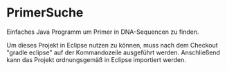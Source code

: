 # PrimerSuche
Einfaches Java Programm um Primer in DNA-Sequencen zu finden.

Um dieses Projekt in Eclipse nutzen zu können, muss nach dem Checkout
"gradle eclipse" auf der Kommandozeile ausgeführt werden.
Anschließend kann das Projekt ordnungsgemäß in Eclipse importiert werden.
